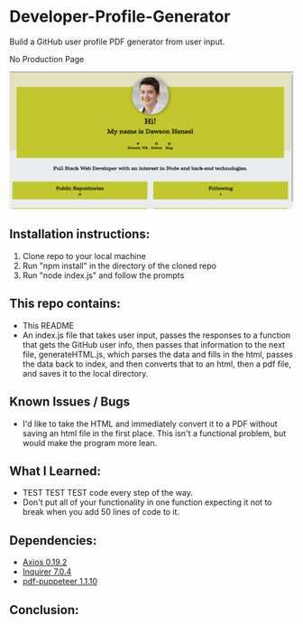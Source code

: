 # Developer-Profile-Generator

Build a GitHub user profile PDF generator from user input.

No Production Page

![profileGenPage](https://raw.githubusercontent.com/dhens/Developer-Profile-Generator/master/pic/productionPage.PNG)

## Installation instructions:
1. Clone repo to your local machine
2. Run "npm install" in the directory of the cloned repo
3. Run "node index.js" and follow the prompts

## This repo contains:
* This README
* An index.js file that takes user input, passes the responses to a function that gets the GitHub user info, then passes that information to the next file, generateHTML.js, which parses the data and fills in the html, passes the data back to index, and then converts that to an html, then a pdf file, and saves it to the local directory.

## Known Issues / Bugs
* I'd like to take the HTML and immediately convert it to a PDF without saving an html file in the first place. This isn't a functional problem, but would make the program more lean.

## What I Learned:
* TEST TEST TEST code every step of the way. 
* Don't put all of your functionality in one function expecting it not to break when you add 50 lines of code to it.

## Dependencies:
* [Axios 0.19.2](https://www.npmjs.com/package/axios)
* [Inquirer 7.0.4](https://www.npmjs.com/package/inquirer)
* [pdf-puppeteer 1.1.10](https://www.npmjs.com/package/pdf-puppeteer)

## Conclusion:
